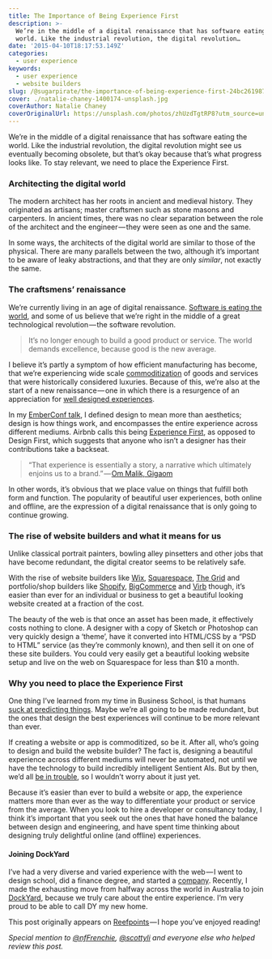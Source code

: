 ```yaml
---
title: The Importance of Being Experience First
description: >-
  We’re in the middle of a digital renaissance that has software eating the
  world. Like the industrial revolution, the digital revolution…
date: '2015-04-10T18:17:53.149Z'
categories:
  - user experience
keywords:
  - user experience
  - website builders
slug: /@sugarpirate/the-importance-of-being-experience-first-24bc261987fd
cover: ./natalie-chaney-1400174-unsplash.jpg
coverAuthor: Natalie Chaney
coverOriginalUrl: https://unsplash.com/photos/zhUzdTgtRP8?utm_source=unsplash&utm_medium=referral&utm_content=creditCopyText
---
```


We’re in the middle of a digital renaissance that has software eating the world. Like the industrial revolution, the digital revolution might see us eventually becoming obsolete, but that’s okay because that’s what progress looks like. To stay relevant, we need to place the Experience First.

### Architecting the digital world

The modern architect has her roots in ancient and medieval history. They originated as artisans; master craftsmen such as stone masons and carpenters. In ancient times, there was no clear separation between the role of the architect and the engineer — they were seen as one and the same.

In some ways, the architects of the digital world are similar to those of the physical. There are many parallels between the two, although it’s important to be aware of leaky abstractions, and that they are only _similar_, not exactly the same.

### The craftsmens’ renaissance

We’re currently living in an age of digital renaissance. [Software is eating the world](http://www.wsj.com/articles/SB10001424053111903480904576512250915629460), and some of us believe that we’re right in the middle of a great technological revolution — the software revolution.

> It’s no longer enough to build a good product or service. The world demands excellence, because good is the new average.

I believe it’s partly a symptom of how efficient manufacturing has become, that we’re experiencing wide scale [commoditization](http://www.rushkoff.com/blog/2005/9/4/commodified-vs-commoditized.html) of goods and services that were historically considered luxuries. Because of this, we’re also at the start of a new renaissance — one in which there is a resurgence of an appreciation for [well designed experiences](http://www.launch.co/blog/the-age-of-excellence.html/).

In my [EmberConf talk](http://confreaks.tv/videos/emberconf2015-ambitious-ux-for-ambitious-apps), I defined design to mean more than aesthetics; design is how things work, and encompasses the entire experience across different mediums. Airbnb calls this being [Experience First](http://www.wired.com/2015/01/airbnbs-new-head-design-believes-design-led-companies-dont-work/), as opposed to Design First, which suggests that anyone who isn’t a designer has their contributions take a backseat.

> “That experience is essentially a story, a narrative which ultimately enjoins us to a brand.” — [Om Malik, Gigaom](https://gigaom.com/2013/10/22/square-airbnb-and-why-experience-really-is-design/)

In other words, it’s obvious that we place value on things that fulfill both form and function. The popularity of beautiful user experiences, both online and offline, are the expression of a digital renaissance that is only going to continue growing.

### The rise of website builders and what it means for us

Unlike classical portrait painters, bowling alley pinsetters and other jobs that have become redundant, the digital creator seems to be relatively safe.

With the rise of website builders like [Wix](https://thegrid.io/), [Squarespace](http://www.squarespace.com/), [The Grid](https://thegrid.io/) and portfolio/shop builders like [Shopify](http://www.shopify.com/), [BigCommerce](https://www.bigcommerce.com/) and [Virb](http://virb.com/) though, it’s easier than ever for an individual or business to get a beautiful looking website created at a fraction of the cost.

The beauty of the web is that once an asset has been made, it effectively costs nothing to clone. A designer with a copy of Sketch or Photoshop can very quickly design a ‘theme’, have it converted into HTML/CSS by a “PSD to HTML” service (as they’re commonly known), and then sell it on one of these site builders. You could very easily get a beautiful looking website setup and live on the web on Squarespace for less than $10 a month.

### Why you need to place the Experience First

One thing I’ve learned from my time in Business School, is that humans [suck at predicting things](http://freakonomics.com/2011/06/30/the-folly-of-prediction-full-transcript/). Maybe we’re all going to be made redundant, but the ones that design the best experiences will continue to be more relevant than ever.

If creating a website or app is commoditized, so be it. After all, who’s going to design and build the website builder? The fact is, designing a beautiful experience across different mediums will never be automated, not until we have the technology to build incredibly intelligent Sentient AIs. But by then, we’d all [be in trouble](http://www.imdb.com/title/tt2209764/), so I wouldn’t worry about it just yet.

Because it’s easier than ever to build a website or app, the experience matters more than ever as the way to differentiate your product or service from the average. When you look to hire a developer or consultancy today, I think it’s important that you seek out the ones that have honed the balance between design and engineering, and have spent time thinking about designing truly delightful online (and offline) experiences.

#### Joining DockYard

I’ve had a very diverse and varied experience with the web — I went to design school, did a finance degree, and started a [company](http://www.thepricegeek.com/). Recently, I made the exhausting move from halfway across the world in Australia to join [DockYard](http://www.dockyard.com), because we truly care about the entire experience. I’m very proud to be able to call DY my new home.

This post originally appears on [Reefpoints](http://reefpoints.dockyard.com/2015/04/09/the-importance-of-being-experience-first.html) — I hope you’ve enjoyed reading!

_Special mention to_ [_@nfFrenchie_](https://twitter.com/nffrenchie)_,_ [_@scottyli_](https://twitter.com/scottyli) _and everyone else who helped review this post._